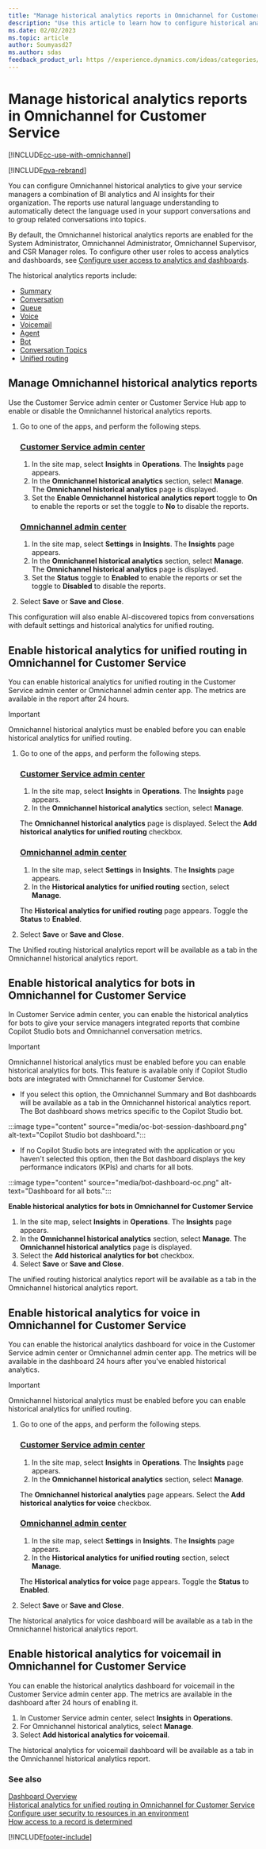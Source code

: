 ```yaml
---
title: "Manage historical analytics reports in Omnichannel for Customer Service | MicrosoftDocs"
description: "Use this article to learn how to configure historical analytics reports for Omnichannel for Customer Service."
ms.date: 02/02/2023
ms.topic: article
author: Soumyasd27
ms.author: sdas
feedback_product_url: https //experience.dynamics.com/ideas/categories/list/?category=a7f4a807-de3b-eb11-a813-000d3a579c38&forum=b68e50a6-88d9-e811-a96b-000d3a1be7ad
---
```


# Manage historical analytics reports in Omnichannel for Customer Service

[!INCLUDE[cc-use-with-omnichannel](../includes/cc-use-with-omnichannel.md)]

[!INCLUDE[pva-rebrand](../includes/cc-pva-rebrand.md)]

You can configure Omnichannel historical analytics to give your service managers a combination of BI analytics and AI insights for their organization. The reports use natural language understanding to automatically detect the language used in your support conversations and to group related conversations into topics.

By default, the Omnichannel historical analytics reports are enabled for the System Administrator, Omnichannel Administrator, Omnichannel Supervisor, and CSR Manager roles. To configure other user roles to access analytics and dashboards, see [Configure user access to analytics and dashboards](configure-customer-service-analytics-insights-csh.md#configure-user-access-to-analytics-and-dashboards).

The historical analytics reports include:

- [Summary](omnichannel-summary-dashboard.md)
- [Conversation](oc-conversation-dashboard.md)
- [Queue](oc-queue-dashboard.md)
- [Voice](voice-channel-reports-analytics.md)
- [Voicemail](oc-voicemail-dashboard.md)
- [Agent](agent-dashboard.md)
- [Bot](oc-bot-dashboard.md)
- [Conversation Topics](oc-conversation-topics-dashboard.md)
- [Unified routing](oc-historical-analytics-unified-routing.md)

## Manage Omnichannel historical analytics reports

Use the Customer Service admin center or Customer Service Hub app to enable or disable the Omnichannel historical analytics reports.

1. Go to one of the apps, and perform the following steps.
   
   ### [Customer Service admin center](#tab/customerserviceadmincenter)

     1. In the site map, select **Insights** in **Operations**. The **Insights** page appears.
     1. In the **Omnichannel historical analytics** section, select **Manage**. The **Omnichannel historical analytics** page is displayed.
     1. Set the **Enable Omnichannel historical analytics report** toggle to **On** to enable the reports or set the toggle to **No** to disable the reports.

   ### [Omnichannel admin center](#tab/omnichanneladmincenter)
    
     1. In the site map, select **Settings** in **Insights**. The **Insights** page appears.
     1. In the **Omnichannel historical analytics** section, select **Manage**. The **Omnichannel historical analytics** page is displayed. 
     1. Set the **Status** toggle to **Enabled** to enable the reports or set the toggle to **Disabled** to disable the reports.

1. Select **Save** or **Save and Close**.

This configuration will also enable AI-discovered topics from conversations with default settings and historical analytics for unified routing.

## Enable historical analytics for unified routing in Omnichannel for Customer Service

You can enable historical analytics for unified routing in the Customer Service admin center or Omnichannel admin center app. The metrics are available in the report after 24 hours.

> [!IMPORTANT]
>
> Omnichannel historical analytics must be enabled before you can enable historical analytics for unified routing.

1. Go to one of the apps, and perform the following steps.

   ### [Customer Service admin center](#tab/customerserviceadmincenter)

     1. In the site map, select **Insights** in **Operations**. The **Insights** page appears.
     1. In the **Omnichannel historical analytics** section, select **Manage**.

     The **Omnichannel historical analytics** page is displayed. Select the **Add historical analytics for unified routing** checkbox.

   ### [Omnichannel admin center](#tab/omnichanneladmincenter)
    
     1. In the site map, select **Settings** in **Insights**. The **Insights** page appears.
     2. In the **Historical analytics for unified routing** section, select **Manage**.

      The **Historical analytics for unified routing** page appears. Toggle the **Status** to **Enabled**.    

1. Select **Save** or **Save and Close**.
    
The Unified routing historical analytics report will be available as a tab in the Omnichannel historical analytics report.

## Enable historical analytics for bots in Omnichannel for Customer Service

In Customer Service admin center, you can enable the historical analytics for bots to give your service managers integrated reports that combine Copilot Studio bots and Omnichannel conversation metrics.

> [!IMPORTANT]
>
> Omnichannel historical analytics must be enabled before you can enable historical analytics for bots. This feature is available only if Copilot Studio bots are integrated with Omnichannel for Customer Service.

- If you select this option, the Omnichannel Summary and Bot dashboards will be available as a tab in the Omnichannel historical analytics report. The Bot dashboard shows metrics specific to the Copilot Studio bot.

 :::image type="content" source="media/oc-bot-session-dashboard.png" alt-text="Copilot Studio bot dashboard.":::
  
- If no Copilot Studio bots are integrated with the application or you haven't selected this option, then the Bot dashboard displays the key performance indicators (KPIs) and charts for all bots.

 :::image type="content" source="media/bot-dashboard-oc.png" alt-text="Dashboard for all bots.":::

**Enable historical analytics for bots in Omnichannel for Customer Service**

1. In the site map, select **Insights** in **Operations**. The **Insights** page appears.
1. In the **Omnichannel historical analytics** section, select **Manage**. The **Omnichannel historical analytics** page is displayed. 
1. Select the **Add historical analytics for bot** checkbox.
1. Select **Save** or **Save and Close**.

The unified routing historical analytics report will be available as a tab in the Omnichannel historical analytics report.

## Enable historical analytics for voice in Omnichannel for Customer Service

You can enable the historical analytics dashboard for voice in the Customer Service admin center or Omnichannel admin center app. The metrics will be available in the dashboard 24 hours after you've enabled historical analytics.

> [!IMPORTANT]
>
> Omnichannel historical analytics must be enabled before you can enable historical analytics for unified routing.

1. Go to one of the apps, and perform the following steps.
   
   ### [Customer Service admin center](#tab/customerserviceadmincenter)

     1. In the site map, select **Insights** in **Operations**. The **Insights** page appears.
     1. In the **Omnichannel historical analytics** section, select **Manage**.

     The **Omnichannel historical analytics** page appears. Select the **Add historical analytics for voice** checkbox.      

   ### [Omnichannel admin center](#tab/omnichanneladmincenter)
    
     1. In the site map, select **Settings** in **Insights**. The **Insights** page appears.
     2. In the **Historical analytics for unified routing** section, select **Manage**.

      The **Historical analytics for voice** page appears. Toggle the **Status** to **Enabled**.    

1. Select **Save** or **Save and Close**.

The historical analytics for voice dashboard will be available as a tab in the Omnichannel historical analytics report.

## Enable historical analytics for voicemail in Omnichannel for Customer Service

You can enable the historical analytics dashboard for voicemail in the Customer Service admin center app. The metrics are available in the dashboard after 24 hours of enabling it.

1. In Customer Service admin center, select **Insights** in **Operations**.
1. For Omnichannel historical analytics, select **Manage**.
1. Select **Add historical analytics for voicemail**.

The historical analytics for voicemail dashboard will be available as a tab in the Omnichannel historical analytics report.

### See also

[Dashboard Overview](customer-service-analytics-insights-csh.md)  
[Historical analytics for unified routing in Omnichannel for Customer Service](oc-historical-analytics-unified-routing.md)  
[Configure user security to resources in an environment](/power-platform/admin/database-security)  
[How access to a record is determined](/power-platform/admin/how-record-access-determined)  

[!INCLUDE[footer-include](../includes/footer-banner.md)]

